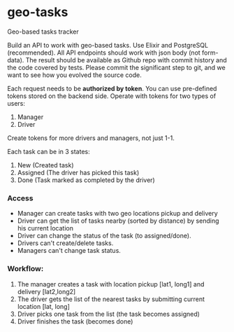 # geo-tasks
Geo-based tasks tracker

Build an API to work with geo-based tasks. Use Elixir and PostgreSQL (recommended). All API endpoints should work with json body (not form-data). The result should be available as Github repo with commit history and the code covered by tests. Please commit the significant step to git, and we want to see how you evolved the source code.

Each request needs to be **authorized by token**. You can use pre-defined tokens stored on the backend side. Operate with tokens for two types of users:

1. Manager
1. Driver

Create tokens for more drivers and managers, not just 1-1.

Each task can be in 3 states:

1. New (Created task)
1. Assigned (The driver has picked this task)
1. Done (Task marked as completed by the driver)

### Access

* Manager can create tasks with two geo locations pickup and delivery
* Driver can get the list of tasks nearby (sorted by distance) by sending his current location 
* Driver can change the status of the task (to assigned/done). 
* Drivers can't create/delete tasks. 
* Managers can't change task status.

### Workflow:

1. The manager creates a task with location pickup [lat1, long1] and delivery [lat2,long2]
1. The driver gets the list of the nearest tasks by submitting current location [lat, long]
1. Driver picks one task from the list (the task becomes assigned)
1. Driver finishes the task (becomes done)

